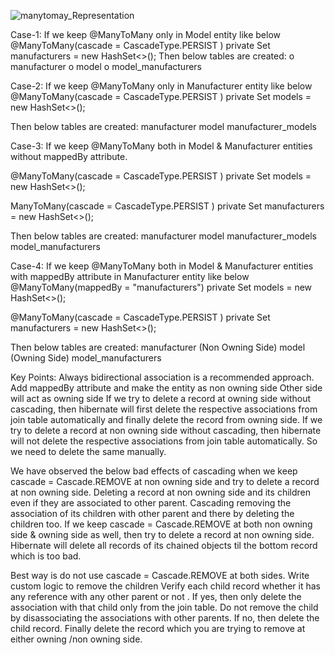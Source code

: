 ![manytomay_Representation](https://user-images.githubusercontent.com/33597536/209601188-ee908ab7-9981-4721-a36d-611558339519.png)

Case-1:
If we keep @ManyToMany only in Model entity like below
 @ManyToMany(cascade = CascadeType.PERSIST )
 private Set<Manufacturer> manufacturers = new HashSet<>();
Then below tables are created:
o	manufacturer
o	model
o	model_manufacturers
  
Case-2:
  If we keep @ManyToMany only in Manufacturer entity like below
 @ManyToMany(cascade = CascadeType.PERSIST )
  private Set<Model> models = new HashSet<>();

Then below tables are created:
manufacturer
model
manufacturer_models
  
Case-3:
 If we keep @ManyToMany both in Model & Manufacturer entities without mappedBy attribute.

 @ManyToMany(cascade = CascadeType.PERSIST )
 private Set<Model> models = new HashSet<>();
  
 ManyToMany(cascade = CascadeType.PERSIST )
 private Set<Manufacturer> manufacturers = new HashSet<>();
  
Then below tables are created:
manufacturer
model
manufacturer_models
model_manufacturers
  
Case-4:
If we keep @ManyToMany both in Model & Manufacturer entities with mappedBy attribute in Manufacturer entity like below
@ManyToMany(mappedBy = "manufacturers")
private Set<Model> models = new HashSet<>();
  
@ManyToMany(cascade = CascadeType.PERSIST )
private Set<Manufacturer> manufacturers = new HashSet<>();

Then below tables are created:
manufacturer  (Non Owning Side)
model (Owning Side)
model_manufacturers

Key Points:
Always bidirectional association is  a recommended approach.
Add mappedBy attribute and make the entity as non owning side
Other side will act as owning side
If we try to delete a record at owning side without cascading, then hibernate  will first delete the respective associations from join table automatically  and finally delete the record from owning side.
If we try to delete a record at non owning side without cascading, then hibernate will not delete the respective associations from join table automatically. So we need to delete the same manually.
  
We have observed the below bad effects of cascading when we keep cascade = Cascade.REMOVE at non owning side and try to delete a record at non owning side.
      Deleting a record at non owning side and its children even if they are associated to other parent. Cascading removing the association of its children with other parent and there by deleting the children too.
If we keep cascade = Cascade.REMOVE at both non owning side & owning side as well, then try to delete a record at non owning side.
      Hibernate will delete all records of its chained objects til the bottom record which is too bad.
           
Best way is do not use cascade = Cascade.REMOVE at both sides. Write custom logic to remove the children
      Verify each child record whether it has any reference with any other parent or not
    . If yes, then only delete the association with that child only from the join table. Do not remove the child by disassociating the associations with other parents. 
      If no, then delete the child record.
      Finally delete the record which you are trying to remove at either owning /non owning side.
     









